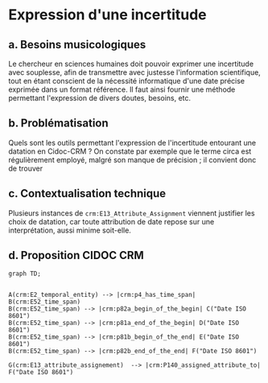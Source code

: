 # Expression d'une incertitude

## a. Besoins musicologiques

Le chercheur en sciences humaines doit pouvoir exprimer une incertitude avec souplesse, afin de transmettre avec justesse l'information scientifique, tout en étant conscient de la nécessité informatique d'une date précise exprimée dans un format référence. Il faut ainsi fournir une méthode permettant l'expression de divers doutes, besoins, etc.

## b. Problématisation

Quels sont les outils permettant l'expression de l'incertitude entourant une datation en Cidoc-CRM ? On constate par exemple que le terme circa est régulièrement employé, malgré son manque de précision ; il convient donc de trouver 

## c. Contextualisation technique

Plusieurs instances de `crm:E13_Attribute_Assignment` viennent justifier les choix de datation, car toute attribution de date repose sur une 
   interprétation, aussi minime soit-elle.

## d. Proposition CIDOC CRM


```mermaid
graph TD;


A(crm:E2_temporal_entity) --> |crm:p4_has_time_span| B(crm:E52_time_span)
B(crm:E52_time_span) --> |crm:p82a_begin_of_the_begin| C("Date ISO 8601")
B(crm:E52_time_span) --> |crm:p81a_end_of_the_begin| D("Date ISO 8601")
B(crm:E52_time_span) --> |crm:p81b_begin_of_the_end| E("Date ISO 8601")
B(crm:E52_time_span) --> |crm:p82b_end_of_the_end| F("Date ISO 8601")

G(crm:E13_attribute_assignement)  --> |crm:P140_assigned_attribute_to| F("Date ISO 8601")


```
